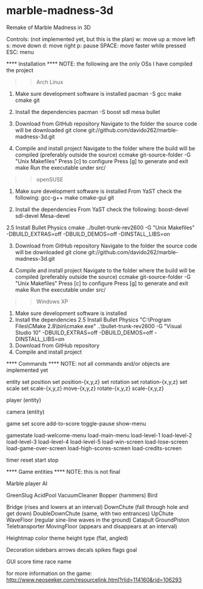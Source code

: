 marble-madness-3d
=================

Remake of Marble Madness in 3D

Controls: (not implemented yet, but this is the plan)
w:      move up
a:      move left
s:      move down
d:      move right
p:      pause
SPACE:  move faster while pressed
ESC:    menu

**** Installation ****
NOTE: the following are the only OSs I have compiled the project

>> Arch Linux
1. Make sure development software is installed
pacman -S gcc make cmake git

2. Install the dependencies
pacman -S boost sdl mesa bullet

3. Download from GitHub repository
Navigate to the folder the source code will be downloaded
git clone git://github.com/davido262/marble-madness-3d.git

4. Compile and install project
Navigate to the folder where the build will be compiled (preferably outside the source)
ccmake git-source-folder -G "Unix Makefiles"
Press [c] to configure
Press [g] to generate and exit
make
Run the executable under src/


>> openSUSE
1. Make sure development software is installed
From YaST check the following: gcc-g++ make cmake-gui git

2. Install the dependencies
From YaST check the following: boost-devel sdl-devel Mesa-devel

2.5 Install Bullet Physics
cmake ../bullet-trunk-rev2600 -G "Unix Makefiles" -DBUILD_EXTRAS=off -DBUILD_DEMOS=off -DINSTALL_LIBS=on

3. Download from GitHub repository
Navigate to the folder the source code will be downloaded
git clone git://github.com/davido262/marble-madness-3d.git

4. Compile and install project
Navigate to the folder where the build will be compiled (preferably outside the source)
ccmake git-source-folder -G "Unix Makefiles"
Press [c] to configure
Press [g] to generate and exit
make
Run the executable under src/


>> Windows XP
1. Make sure development software is installed
2. Install the dependencies
2.5 Install Bullet Physics
"C:\Program Files\CMake 2.8\bin\cmake.exe" ..\bullet-trunk-rev2600 -G "Visual Studio 10" -DBUILD_EXTRAS=off -DBUILD_DEMOS=off -DINSTALL_LIBS=on
3. Download from GitHub repository
4. Compile and install project


**** Commands ****
NOTE: not all commands and/or objects are implemented yet

entity
    set position
    set position-{x,y,z}
    set rotation
    set rotation-{x,y,z}
    set scale
    set scale-{x,y,z}
    move-{x,y,z}
    rotate-{x,y,z}
    scale-{x,y,z}

player (entity)

camera (entity)

game
    set score
    add-to-score
    toggle-pause
    show-menu

gamestate
    load-welcome-menu
    load-main-menu
    load-level-1
    load-level-2
    load-level-3
    load-level-4
    load-level-5
    load-win-screen
    load-lose-screen
    load-game-over-screen
    load-high-scores-screen
    load-credits-screen

timer
    reset
    start
    stop

**** Game entities ****
NOTE: this is not final

Marble
    player
    AI

GreenSlug
AcidPool
VacuumCleaner
Bopper (hammers)
Bird

Bridge (rises and lowers at an interval)
DownChute (fall through hole and get down)
DoubleDownChute (same, with two entrances)
UpChute
WaveFloor (regular sine-line waves in the ground)
Catapult
GroundPiston
Teletransporter
MovingFloor (appears and disappears at an interval)

Heightmap
    color theme
    height
    type (flat, angled)

Decoration
    sidebars
    arrows
    decals
    spikes
    flags
    goal

GUI
    score
    time
    race name

for more information on the game:
http://www.neoseeker.com/resourcelink.html?rlid=114160&rid=106293